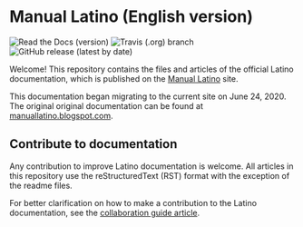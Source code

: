 # Manual Latino (English version)
![Read the Docs (version)](https://img.shields.io/readthedocs/manual-latino/latest)
![Travis (.org) branch](https://img.shields.io/travis/LatinoDocs/Manual-Latino/master)
![GitHub release (latest by date)](https://img.shields.io/github/v/release/MelvinG24/Latino)

Welcome! This repository contains the files and articles of the official Latino documentation, which is published on the [Manual Latino](https://manual-latino.readthedocs.io/es/latest/) site.

This documentation began migrating to the current site on June 24, 2020. The original original documentation can be found at [manuallatino.blogspot.com](https://manuallatino.blogspot.com).

## Contribute to documentation
Any contribution to improve Latino documentation is welcome. All articles in this repository use the reStructuredText (RST) format with the exception of the readme files.

For better clarification on how to make a contribution to the Latino documentation, see the [collaboration guide article](.readme/CONTRIBUTING.md).